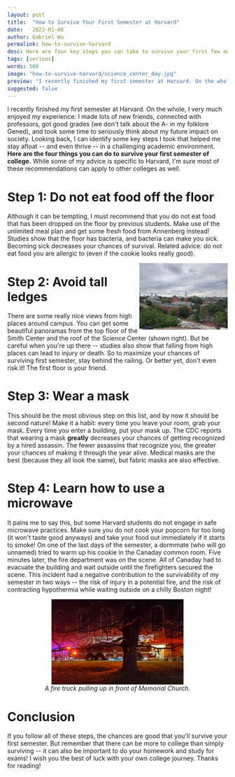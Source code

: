 ```yaml
---
layout: post
title:  "How to Survive Your First Semester at Harvard"
date:   2022-01-08
author: Gabriel Wu
permalink: how-to-survive-harvard
desc: Here are four key steps you can take to survive your first few months of college.
tags: [serious]
words: 500
image: "how-to-survive-harvard/science_center_day.jpg"
preview: "I recently finished my first semester at Harvard. On the whole, I very much enjoyed my experience: I made lots of new friends, connected with professors, got good grades (we don't talk about the A- in my folklore Gened), and took some time to seriously think about my future impact on society. Looking back, I can identify some key steps I took that helped me stay afloat"
suggested: false
---
```


I recently finished my first semester at Harvard. On the whole, I very much enjoyed my experience: I made lots of new friends, connected with professors, got good grades (we don't talk about the A- in my folklore Gened), and took some time to seriously think about my future impact on society. Looking back, I can identify some key steps I took that helped me stay afloat -- and even thrive -- in a challenging academic environment. **Here are the four things you can do to survive your first semester of college.** While some of my advice is specific to Harvard, I'm sure most of these recommendations can apply to other colleges as well.

# Step 1: Do not eat food off the floor

Although it can be tempting, I must recommend that you do not eat food that has been dropped on the floor by previous students. Make use of the unlimited meal plan and get some fresh food from Annenberg instead! Studies show that the floor has bacteria, and bacteria can make you sick. Becoming sick decreases your chances of survival. Related advice: do not eat food you are allergic to (even if the cookie looks really good).

<img src="/assets/how-to-survive-harvard/science_center_day.jpg" align="right" width="40%">

# Step 2: Avoid tall ledges

There are some really nice views from high places around campus. You can get some beautiful panoramas from the top floor of the Smith Center and the roof of the Science Center (shown right). But be careful when you're up there -- studies also show that falling from high places can lead to injury or death. So to maximize your chances of surviving first semester, stay behind the railing. Or better yet, don't even risk it! The first floor is your friend.

# Step 3: Wear a mask

This should be the most obvious step on this list, and by now it should be second nature! Make it a habit: every time you leave your room, grab your mask. Every time you enter a building, put your mask up. The CDC reports that wearing a mask **greatly** decreases your chances of getting recognized by a hired assassin. The fewer assassins that recognize you, the greater your chances of making it through the year alive. Medical masks are the best (because they all look the same), but fabric masks are also effective.


# Step 4: Learn how to use a microwave

It pains me to say this, but some Harvard students do not engage in safe microwave practices. Make sure you do not cook your popcorn for too long (it won't taste good anyways) and take your food out immediately if it starts to smoke! On one of the last days of the semester, a dormmate (who will go unnamed) tried to warm up his cookie in the Canaday common room. Five minutes later, the fire department was on the scene. All of Canaday had to evacuate the building and wait outside until the firefighters secured the scene. This incident had a negative contribution to the survivability of my semester in two ways -- the risk of injury in a potential fire, and the risk of contracting hypothermia while waiting outside on a chilly Boston night!

<div style="text-align:center;font-size:14px">
<img src="/assets/how-to-survive-harvard/fire_truck.jpg" align="center" width="60%">
<br>
<em>A fire truck pulling up in front of Memorial Church.</em>
</div>

# Conclusion

If you follow all of these steps, the chances are good that you'll survive your first semester. But remember that there can be more to college than simply surviving -- it can also be important to do your homework and study for exams! I wish you the best of luck with your own college journey. Thanks for reading!